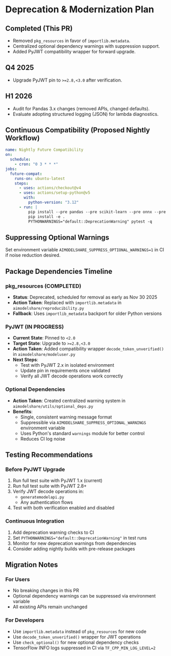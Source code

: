 # Deprecation & Modernization Plan

## Completed (This PR)
- Removed `pkg_resources` in favor of `importlib.metadata`.
- Centralized optional dependency warnings with suppression support.
- Added PyJWT compatibility wrapper for forward upgrade.

## Q4 2025
- Upgrade PyJWT pin to `>=2.8,<3.0` after verification.

## H1 2026
- Audit for Pandas 3.x changes (removed APIs, changed defaults).
- Evaluate adopting structured logging (JSON) for lambda diagnostics.

## Continuous Compatibility (Proposed Nightly Workflow)
```yaml
name: Nightly Future Compatibility
on:
  schedule:
    - cron: "0 3 * * *"
jobs:
  future-compat:
    runs-on: ubuntu-latest
    steps:
      - uses: actions/checkout@v4
      - uses: actions/setup-python@v5
        with:
          python-version: "3.12"
      - run: |
          pip install --pre pandas --pre scikit-learn --pre onnx --pre tensorflow
          pip install -e .
          PYTHONWARNINGS="default::DeprecationWarning" pytest -q
```

## Suppressing Optional Warnings
Set environment variable `AIMODELSHARE_SUPPRESS_OPTIONAL_WARNINGS=1` in CI if noise reduction desired.

## Package Dependencies Timeline

### pkg_resources (COMPLETED)
- **Status**: Deprecated, scheduled for removal as early as Nov 30 2025
- **Action Taken**: Replaced with `importlib.metadata` in `aimodelshare/reproducibility.py`
- **Fallback**: Uses `importlib_metadata` backport for older Python versions

### PyJWT (IN PROGRESS)
- **Current State**: Pinned to `<2.0`
- **Target State**: Upgrade to `>=2.8,<3.0`
- **Action Taken**: Added compatibility wrapper `decode_token_unverified()` in `aimodelshare/modeluser.py`
- **Next Steps**: 
  - Test with PyJWT 2.x in isolated environment
  - Update pin in requirements once validated
  - Verify all JWT decode operations work correctly

### Optional Dependencies
- **Action Taken**: Created centralized warning system in `aimodelshare/utils/optional_deps.py`
- **Benefits**:
  - Single, consistent warning message format
  - Suppressible via `AIMODELSHARE_SUPPRESS_OPTIONAL_WARNINGS` environment variable
  - Uses Python's standard `warnings` module for better control
  - Reduces CI log noise

## Testing Recommendations

### Before PyJWT Upgrade
1. Run full test suite with PyJWT 1.x (current)
2. Run full test suite with PyJWT 2.8+
3. Verify JWT decode operations in:
   - `generatemodelapi.py`
   - Any authentication flows
4. Test with both verification enabled and disabled

### Continuous Integration
1. Add deprecation warning checks to CI
2. Set `PYTHONWARNINGS="default::DeprecationWarning"` in test runs
3. Monitor for new deprecation warnings from dependencies
4. Consider adding nightly builds with pre-release packages

## Migration Notes

### For Users
- No breaking changes in this PR
- Optional dependency warnings can be suppressed via environment variable
- All existing APIs remain unchanged

### For Developers
- Use `importlib.metadata` instead of `pkg_resources` for new code
- Use `decode_token_unverified()` wrapper for JWT operations
- Use `check_optional()` for new optional dependency checks
- TensorFlow INFO logs suppressed in CI via `TF_CPP_MIN_LOG_LEVEL=2`
